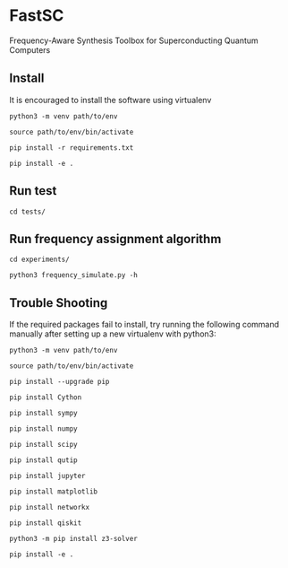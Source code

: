 # FastSC
Frequency-Aware Synthesis Toolbox for Superconducting Quantum Computers


## Install

It is encouraged to install the software using virtualenv

`python3 -m venv path/to/env`

`source path/to/env/bin/activate`

`pip install -r requirements.txt`

`pip install -e .`

## Run test

`cd tests/`

## Run frequency assignment algorithm

`cd experiments/`

`python3 frequency_simulate.py -h`

## Trouble Shooting

If the required packages fail to install, try running the following command manually after setting up a new virtualenv with python3:

`python3 -m venv path/to/env`

`source path/to/env/bin/activate`

`pip install --upgrade pip`

`pip install Cython`

`pip install sympy`

`pip install numpy`

`pip install scipy`

`pip install qutip`

`pip install jupyter`

`pip install matplotlib`

`pip install networkx`

`pip install qiskit`

`python3 -m pip install z3-solver`

`pip install -e .`

